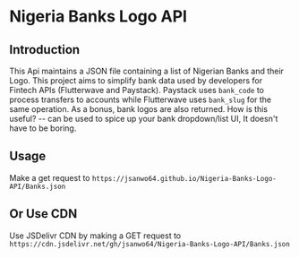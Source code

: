 # Nigeria Banks Logo API

## Introduction

This Api maintains a JSON file containing a list of Nigerian Banks and their Logo. This project aims to simplify bank data used by developers for Fintech APIs (Flutterwave and Paystack). Paystack uses `bank_code` to process transfers to accounts while Flutterwave uses `bank_slug` for the same operation. As a bonus, bank logos are also returned. How is this useful? -- can be used to spice up your bank dropdown/list UI, It doesn't have to be boring.

## Usage

Make a get request to `https://jsanwo64.github.io/Nigeria-Banks-Logo-API/Banks.json`

## Or Use CDN

Use JSDelivr CDN by making a GET request to `https://cdn.jsdelivr.net/gh/jsanwo64/Nigeria-Banks-Logo-API/Banks.json`
